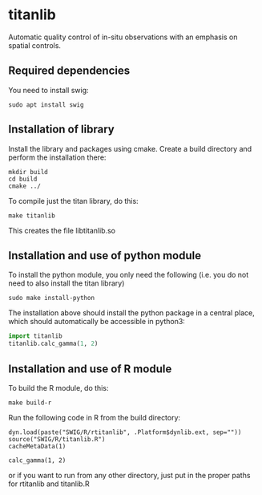# titanlib

Automatic quality control of in-situ observations with an emphasis on spatial controls.

## Required dependencies

You need to install swig:

```
sudo apt install swig
```

## Installation of library

Install the library and packages using cmake. Create a build directory and perform the
installation there:

```
mkdir build
cd build
cmake ../
```

To compile just the titan library, do this:
```
make titanlib
```

This creates the file libtitanlib.so

## Installation and use of python module

To install the python module, you only need the following (i.e. you do not need to also
install the titan library)

```
sudo make install-python
```

The installation above should install the python package in a central place, which should
automatically be accessible in python3:

```python
import titanlib
titanlib.calc_gamma(1, 2)
```

## Installation and use of R module

To build the R module, do this:

```
make build-r
```

Run the following code in R from the build directory:

```
dyn.load(paste("SWIG/R/rtitanlib", .Platform$dynlib.ext, sep=""))
source("SWIG/R/titanlib.R")
cacheMetaData(1)

calc_gamma(1, 2)
```

or if you want to run from any other directory, just put in the proper paths for rtitanlib and titanlib.R
